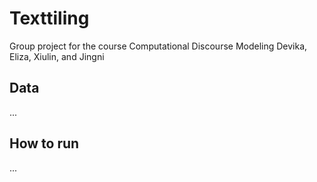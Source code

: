 # Texttiling
Group project for the course Computational Discourse Modeling
Devika, Eliza, Xiulin, and Jingni

## Data
...

## How to run 
...
